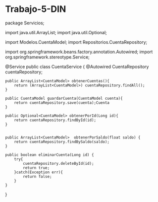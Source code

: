 # Trabajo-5-DIN
package Servicios;

import java.util.ArrayList;
import java.util.Optional;

import Modelos.CuentaModel;
import Repositorios.CuentaRepository;

import org.springframework.beans.factory.annotation.Autowired;
import org.springframework.stereotype.Service;

@Service
public class CuentaService {
    @Autowired
    CuentaRepository cuentaRepository;
    
    public ArrayList<CuentaModel> obtenerCuentas(){
        return (ArrayList<CuentaModel>) cuentaRepository.findAll();
    }

    public CuentaModel guardarCuenta(CuentaModel cuenta){
        return cuentaRepository.save(cuenta);Cuenta
    }

    public Optional<CuentaModel> obtenerPorId(Long id){
        return cuentaRepository.findById(id);
    }


    public ArrayList<CuentaModel>  obtenerPorSaldo(float saldo) {
        return cuentaRepository.findBySaldo(saldo);
    }

    public boolean eliminarCuenta(Long id) {
        try{
            cuentaRepository.deleteById(id);
            return true;
        }catch(Exception err){
            return false;
        }
    }


    
}
